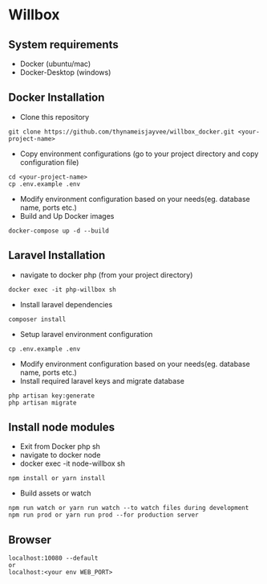 # Willbox

## System requirements
- Docker (ubuntu/mac)
- Docker-Desktop (windows)

## Docker Installation
- Clone this repository
```
git clone https://github.com/thynameisjayvee/willbox_docker.git <your-project-name>
```
- Copy environment configurations (go to your project directory and copy configuration file)
```
cd <your-project-name>
cp .env.example .env
```
- Modify environment configuration based on your needs(eg. database name, ports etc.)
- Build and Up Docker images
```
docker-compose up -d --build
```

## Laravel Installation
- navigate to docker php (from your project directory)
```
docker exec -it php-willbox sh
```
- Install laravel dependencies
```
composer install
```
- Setup laravel environment configuration
```
cp .env.example .env
```
- Modify environment configuration based on your needs(eg. database name, ports etc.)
- Install required laravel keys and migrate database
```
php artisan key:generate
php artisan migrate
```
## Install node modules
- Exit from Docker php sh
- navigate to docker node
- docker exec -it node-willbox sh
```
npm install or yarn install
```
- Build assets or watch
```
npm run watch or yarn run watch --to watch files during development
npm run prod or yarn run prod --for production server
```

## Browser
```
localhost:10080 --default
or
localhost:<your env WEB_PORT>
